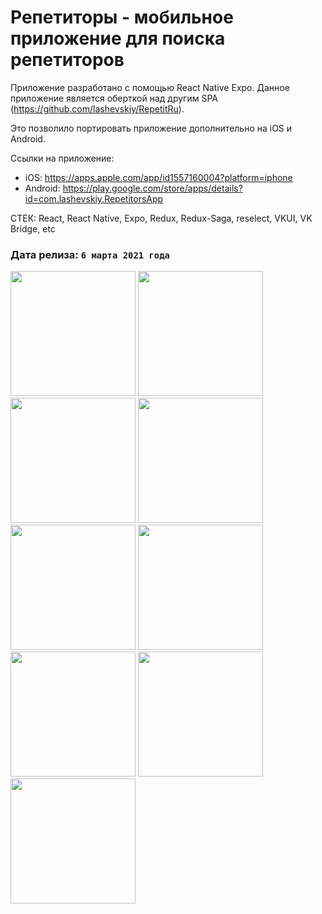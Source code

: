 # Репетиторы - мобильное приложение для поиска репетиторов

Приложение разработано с помощью React Native Expo.
Данное приложение является оберткой над другим SPA (https://github.com/lashevskiy/RepetitRu).

Это позволило портировать приложение дополнительно на iOS и Android.

Ссылки на приложение:
- iOS: https://apps.apple.com/app/id1557160004?platform=iphone
- Android: https://play.google.com/store/apps/details?id=com.lashevskiy.RepetitorsApp

СТЕК: 
React, React Native, Expo, Redux, Redux-Saga, reselect, VKUI, VK Bridge, etc

### Дата релиза: `6 марта 2021 года`

<p float="left">
<img width="200" src="https://is4-ssl.mzstatic.com/image/thumb/PurpleSource114/v4/b6/00/3a/b6003af4-8fec-5f21-e6ae-83f33fea02d0/a041c1cc-a35e-46c2-a4b3-85663491eece__U0411_U0435_U0437__U043d_U0430_U0437_U0432_U0430_U043d_U0438_U044f_U002c__U043a_U043e_U043f_U0438_U044f__U00281_U0029.png/460x0w.webp">
<img width="200" src="https://is3-ssl.mzstatic.com/image/thumb/PurpleSource114/v4/32/9b/c1/329bc13a-210e-e544-a909-766a75d0caaa/bae01c39-8760-4e3d-875b-acfa62fb6319__U0411_U0435_U0437__U043d_U0430_U0437_U0432_U0430_U043d_U0438_U044f_U002c__U043a_U043e_U043f_U0438_U044f__U00282_U0029.png/460x0w.webp">
<img width="200" src="https://is4-ssl.mzstatic.com/image/thumb/PurpleSource124/v4/9b/ba/5a/9bba5a41-e92a-e4b8-3506-de0bc74fe6e9/9eaabe81-741e-42dd-8854-5c9d68b8f02e__U0411_U0435_U0437__U043d_U0430_U0437_U0432_U0430_U043d_U0438_U044f_U002c__U043a_U043e_U043f_U0438_U044f__U00283_U0029.png/460x0w.webp">
<img width="200" src="https://is4-ssl.mzstatic.com/image/thumb/PurpleSource114/v4/f5/80/df/f580dfab-0a4d-d877-ae13-ecaeeb900b87/6a7c2791-d09f-4d7e-9297-4ad8a5c77456__U0411_U0435_U0437__U043d_U0430_U0437_U0432_U0430_U043d_U0438_U044f_U002c__U043a_U043e_U043f_U0438_U044f__U00284_U0029.png/460x0w.webp">
<img width="200" src="https://is5-ssl.mzstatic.com/image/thumb/PurpleSource114/v4/4e/20/63/4e2063d5-2bd3-0aa5-a4eb-4111f377bb21/57b14c94-dd37-491c-8490-09b8753ef108__U0411_U0435_U0437__U043d_U0430_U0437_U0432_U0430_U043d_U0438_U044f_U002c__U043a_U043e_U043f_U0438_U044f__U00285_U0029.png/460x0w.webp">
<img width="200" src="https://is3-ssl.mzstatic.com/image/thumb/PurpleSource124/v4/f6/f7/03/f6f70358-94e4-9cd4-aa61-fb9d47945ad4/7278d817-e10c-4534-8efe-ef6ab2b28667__U0411_U0435_U0437__U043d_U0430_U0437_U0432_U0430_U043d_U0438_U044f_U002c__U043a_U043e_U043f_U0438_U044f__U00286_U0029.png/460x0w.webp">
<img width="200" src="https://is4-ssl.mzstatic.com/image/thumb/PurpleSource114/v4/fe/0d/35/fe0d355c-2ca6-94e0-3a8a-a8f5b9c8788b/1084cd4c-a290-43ea-bb3e-2d10ad088a6c__U0411_U0435_U0437__U043d_U0430_U0437_U0432_U0430_U043d_U0438_U044f_U002c__U043a_U043e_U043f_U0438_U044f__U00287_U0029.png/460x0w.webp">
<img width="200" src="https://is4-ssl.mzstatic.com/image/thumb/PurpleSource124/v4/ed/ca/56/edca56c7-7ff7-d528-5dbe-0bac81359149/5ad757e5-230d-42ea-8eaa-259ed45eed6a__U0411_U0435_U0437__U043d_U0430_U0437_U0432_U0430_U043d_U0438_U044f_U002c__U043a_U043e_U043f_U0438_U044f__U00288_U0029.png/460x0w.webp">
<img width="200" src="https://is4-ssl.mzstatic.com/image/thumb/PurpleSource114/v4/51/00/51/51005139-2e64-cde3-d7df-dba4de95d661/5544d697-ed62-47fa-b007-dca889a9fd2b__U0411_U0435_U0437__U043d_U0430_U0437_U0432_U0430_U043d_U0438_U044f_U002c__U043a_U043e_U043f_U0438_U044f__U00289_U0029.png/460x0w.webp">
</p>
